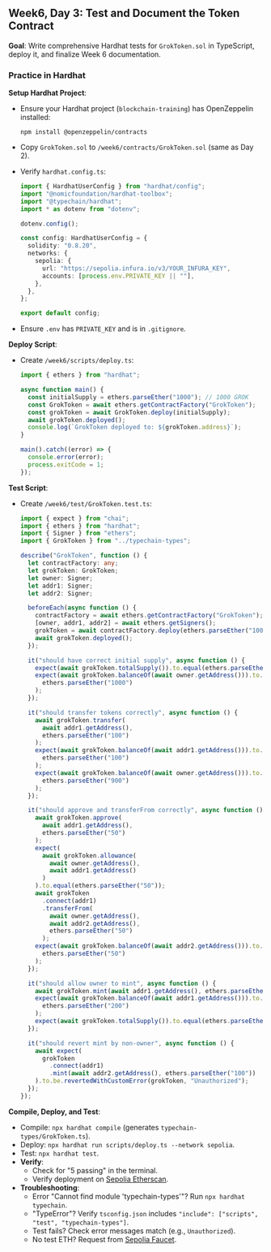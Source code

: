 ## Week6, Day 3: Test and Document the Token Contract

**Goal**: Write comprehensive Hardhat tests for `GrokToken.sol` in TypeScript, deploy it, and finalize Week 6 documentation.

### Practice in Hardhat

**Setup Hardhat Project**:

- Ensure your Hardhat project (`blockchain-training`) has OpenZeppelin installed:
  ```
  npm install @openzeppelin/contracts
  ```
- Copy `GrokToken.sol` to `/week6/contracts/GrokToken.sol` (same as Day 2).
- Verify `hardhat.config.ts`:

  ```typescript
  import { HardhatUserConfig } from "hardhat/config";
  import "@nomicfoundation/hardhat-toolbox";
  import "@typechain/hardhat";
  import * as dotenv from "dotenv";

  dotenv.config();

  const config: HardhatUserConfig = {
    solidity: "0.8.20",
    networks: {
      sepolia: {
        url: "https://sepolia.infura.io/v3/YOUR_INFURA_KEY",
        accounts: [process.env.PRIVATE_KEY || ""],
      },
    },
  };

  export default config;
  ```

- Ensure `.env` has `PRIVATE_KEY` and is in `.gitignore`.

**Deploy Script**:

- Create `/week6/scripts/deploy.ts`:

  ```typescript
  import { ethers } from "hardhat";

  async function main() {
    const initialSupply = ethers.parseEther("1000"); // 1000 GROK
    const GrokToken = await ethers.getContractFactory("GrokToken");
    const grokToken = await GrokToken.deploy(initialSupply);
    await grokToken.deployed();
    console.log(`GrokToken deployed to: ${grokToken.address}`);
  }

  main().catch((error) => {
    console.error(error);
    process.exitCode = 1;
  });
  ```

**Test Script**:

- Create `/week6/test/GrokToken.test.ts`:

  ```typescript
  import { expect } from "chai";
  import { ethers } from "hardhat";
  import { Signer } from "ethers";
  import { GrokToken } from "../typechain-types";

  describe("GrokToken", function () {
    let contractFactory: any;
    let grokToken: GrokToken;
    let owner: Signer;
    let addr1: Signer;
    let addr2: Signer;

    beforeEach(async function () {
      contractFactory = await ethers.getContractFactory("GrokToken");
      [owner, addr1, addr2] = await ethers.getSigners();
      grokToken = await contractFactory.deploy(ethers.parseEther("1000"));
      await grokToken.deployed();
    });

    it("should have correct initial supply", async function () {
      expect(await grokToken.totalSupply()).to.equal(ethers.parseEther("1000"));
      expect(await grokToken.balanceOf(await owner.getAddress())).to.equal(
        ethers.parseEther("1000")
      );
    });

    it("should transfer tokens correctly", async function () {
      await grokToken.transfer(
        await addr1.getAddress(),
        ethers.parseEther("100")
      );
      expect(await grokToken.balanceOf(await addr1.getAddress())).to.equal(
        ethers.parseEther("100")
      );
      expect(await grokToken.balanceOf(await owner.getAddress())).to.equal(
        ethers.parseEther("900")
      );
    });

    it("should approve and transferFrom correctly", async function () {
      await grokToken.approve(
        await addr1.getAddress(),
        ethers.parseEther("50")
      );
      expect(
        await grokToken.allowance(
          await owner.getAddress(),
          await addr1.getAddress()
        )
      ).to.equal(ethers.parseEther("50"));
      await grokToken
        .connect(addr1)
        .transferFrom(
          await owner.getAddress(),
          await addr2.getAddress(),
          ethers.parseEther("50")
        );
      expect(await grokToken.balanceOf(await addr2.getAddress())).to.equal(
        ethers.parseEther("50")
      );
    });

    it("should allow owner to mint", async function () {
      await grokToken.mint(await addr1.getAddress(), ethers.parseEther("200"));
      expect(await grokToken.balanceOf(await addr1.getAddress())).to.equal(
        ethers.parseEther("200")
      );
      expect(await grokToken.totalSupply()).to.equal(ethers.parseEther("1200"));
    });

    it("should revert mint by non-owner", async function () {
      await expect(
        grokToken
          .connect(addr1)
          .mint(await addr2.getAddress(), ethers.parseEther("100"))
      ).to.be.revertedWithCustomError(grokToken, "Unauthorized");
    });
  });
  ```

**Compile, Deploy, and Test**:

- Compile: `npx hardhat compile` (generates `typechain-types/GrokToken.ts`).
- Deploy: `npx hardhat run scripts/deploy.ts --network sepolia`.
- Test: `npx hardhat test`.
- **Verify**:
  - Check for "5 passing" in the terminal.
  - Verify deployment on [Sepolia Etherscan](https://sepolia.etherscan.io/).
- **Troubleshooting**:
  - Error "Cannot find module 'typechain-types'"? Run `npx hardhat typechain`.
  - "TypeError"? Verify `tsconfig.json` includes `"include": ["scripts", "test", "typechain-types"]`.
  - Test fails? Check error messages match (e.g., `Unauthorized`).
  - No test ETH? Request from [Sepolia Faucet](https://sepoliafaucet.com/).

